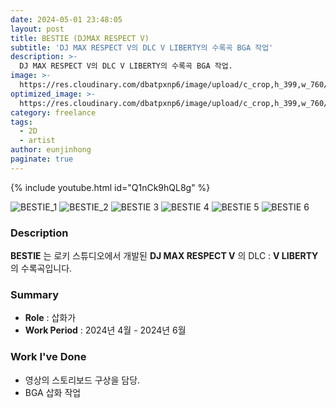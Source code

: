 ```yaml
---
date: 2024-05-01 23:48:05
layout: post
title: BESTIE (DJMAX RESPECT V)
subtitle: 'DJ MAX RESPECT V의 DLC V LIBERTY의 수록곡 BGA 작업'
description: >-
  DJ MAX RESPECT V의 DLC V LIBERTY의 수록곡 BGA 작업.
image: >-
  https://res.cloudinary.com/dbatpxnp6/image/upload/c_crop,h_399,w_760/v1741099283/Project/BESTIE/u5h3mujtyqo39v96904e.png
optimized_image: >-
  https://res.cloudinary.com/dbatpxnp6/image/upload/c_crop,h_399,w_760/v1741099283/Project/BESTIE/u5h3mujtyqo39v96904e.png
category: freelance
tags:
  - 2D
  - artist
author: eunjinhong
paginate: true
---
```


{% include youtube.html id="Q1nCk9hQL8g" %}

![BESTIE_1](https://res.cloudinary.com/dbatpxnp6/image/upload/v1741099283/Project/BESTIE/u5h3mujtyqo39v96904e.png)
![BESTIE_2](https://res.cloudinary.com/dbatpxnp6/image/upload/v1741099728/Project/BESTIE/gb5jiy9ufommimxeq89g.png)
![BESTIE 3](https://res.cloudinary.com/dbatpxnp6/image/upload/v1741099796/Project/BESTIE/spn8hzu6xx7wwoy9sf1k.png)
![BESTIE 4](https://res.cloudinary.com/dbatpxnp6/image/upload/v1741099795/Project/BESTIE/vceqtypnviiqp8nv1hby.png)
![BESTIE 5](https://res.cloudinary.com/dbatpxnp6/image/upload/v1741100072/Project/BESTIE/b3k7s6jzio3mokr8ieot.png)
![BESTIE 6](https://res.cloudinary.com/dbatpxnp6/image/upload/v1741100074/Project/BESTIE/c33dy8idsaliob7qlu9u.png)


### Description
**BESTIE** 는 로키 스튜디오에서 개발된 **DJ MAX RESPECT V** 의 DLC : **V LIBERTY**의 수록곡입니다.

### Summary
* **Role** :  삽화가
* **Work Period** : 2024년 4월 - 2024년 6월

### Work I've Done
- 영상의 스토리보드 구상을 담당.
- BGA 삽화 작업

